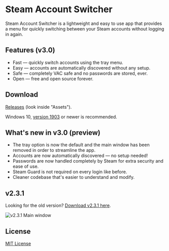 # Steam Account Switcher

Steam Account Switcher is a lightweight and easy to use app that provides a menu for quickly switching between your Steam accounts without logging in again.

## Features (v3.0)

- Fast — quickly switch accounts using the tray menu.
- Easy — accounts are automatically discovered without any setup.
- Safe — completely VAC safe and no passwords are stored, ever.
- Open — free and open source forever.

## Download

[Releases](https://github.com/danielchalmers/SteamAccountSwitcher/releases) (look inside "Assets").

Windows 10, [version 1903](https://support.microsoft.com/en-us/windows/which-version-of-windows-operating-system-am-i-running-628bec99-476a-2c13-5296-9dd081cdd808) or newer is recommended.

## What's new in v3.0 (preview)

- The tray option is now the default and the main window has been removed in order to streamline the app.
- Accounts are now automatically discovered — no setup needed!
- Passwords are now handled completely by Steam for extra security and ease of use.
- Steam Guard is not required on every login like before.
- Cleaner codebase that's easier to understand and modify.

## v2.3.1

Looking for the old version? [Download v2.3.1 here](https://github.com/danielchalmers/SteamAccountSwitcher/releases/tag/v2.3.1).

![v2.3.1 Main window](https://user-images.githubusercontent.com/7112040/33782616-6809ccfc-dc27-11e7-8323-cf9771d89b9a.png)

## License

[MIT License](LICENSE)
